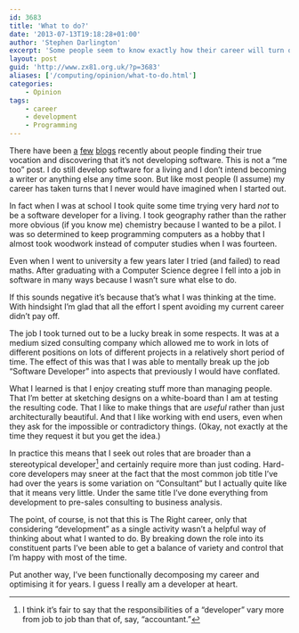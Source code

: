 ```yaml
---
id: 3683
title: 'What to do?'
date: '2013-07-13T19:18:28+01:00'
author: 'Stephen Darlington'
excerpt: 'Some people seem to know exactly how their career will turn out. It took me a lot longer.'
layout: post
guid: 'http://www.zx81.org.uk/?p=3683'
aliases: ['/computing/opinion/what-to-do.html']
categories:
    - Opinion
tags:
    - career
    - development
    - Programming
---
```


There have been [a](http://mrgan.tumblr.com/post/54438514086/leveling-up "http://mrgan.tumblr.com/post/54438514086/leveling-up") [few](http://mattgemmell.com/2013/07/12/not-a-geek/ "http://mattgemmell.com/2013/07/12/not-a-geek/") [blogs](http://www.marco.org/2013/07/12/a-programming-hobby "http://www.marco.org/2013/07/12/a-programming-hobby") recently about people finding their true vocation and discovering that it’s not developing software. This is not a “me too” post. I do still develop software for a living and I don’t intend becoming a writer or anything else any time soon. But like most people (I assume) my career has taken turns that I never would have imagined when I started out.

In fact when I was at school I took quite some time trying very hard *not* to be a software developer for a living. I took geography rather than the rather more obvious (if you know me) chemistry because I wanted to be a pilot. I was so determined to keep programming computers as a hobby that I almost took woodwork instead of computer studies when I was fourteen.

Even when I went to university a few years later I tried (and failed) to read maths. After graduating with a Computer Science degree I fell into a job in software in many ways because I wasn’t sure what else to do.

If this sounds negative it’s because that’s what I was thinking at the time. With hindsight I’m glad that all the effort I spent avoiding my current career didn’t pay off.

The job I took turned out to be a lucky break in some respects. It was at a medium sized consulting company which allowed me to work in lots of different positions on lots of different projects in a relatively short period of time. The effect of this was that I was able to mentally break up the job “Software Developer” into aspects that previously I would have conflated.

What I learned is that I enjoy creating stuff more than managing people. That I’m better at sketching designs on a white-board than I am at testing the resulting code. That I like to make things that are *useful* rather than just architecturally beautiful. And that I like working with end users, even when they ask for the impossible or contradictory things. (Okay, not exactly at the time they request it but you get the idea.)

In practice this means that I seek out roles that are broader than a stereotypical developer[^1] and certainly require more than just coding. Hard-core developers may sneer at the fact that the most common job title I’ve had over the years is some variation on “Consultant” but I actually quite like that it means very little. Under the same title I’ve done everything from development to pre-sales consulting to business analysis.

The point, of course, is not that this is The Right career, only that considering “development” as a single activity wasn’t a helpful way of thinking about what I wanted to do. By breaking down the role into its constituent parts I’ve been able to get a balance of variety and control that I’m happy with most of the time.

Put another way, I’ve been functionally decomposing my career and optimising it for years. I guess I really am a developer at heart.
[^1]: I think it’s fair to say that the responsibilities of a “developer” vary more from job to job than that of, say, “accountant.”
